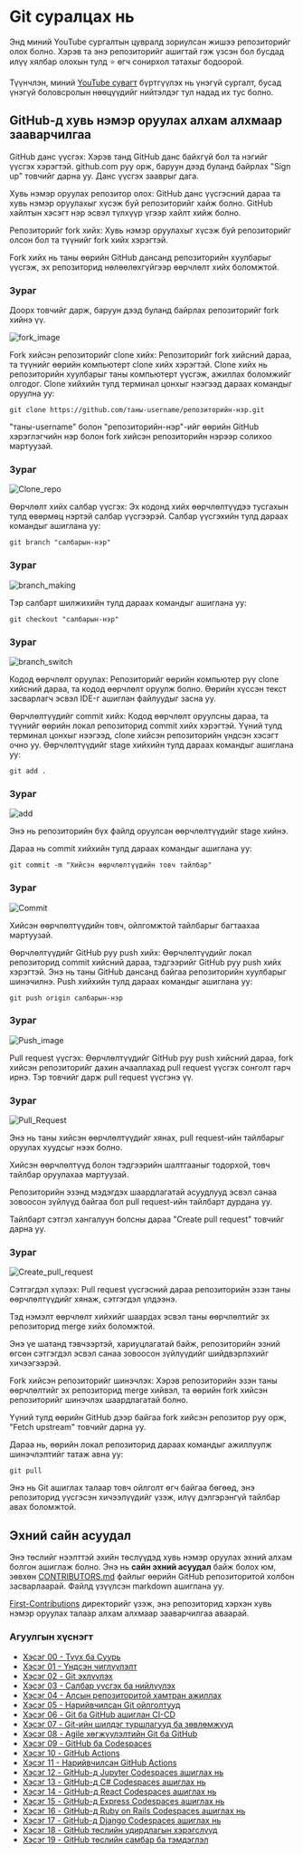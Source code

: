 # Git суралцах нь

Энд миний YouTube сургалтын цувралд зориулсан жишээ репозиторийг олох болно. Хэрэв та энэ репозиторийг ашигтай гэж үзсэн бол бусдад илүү хялбар олохын тулд ⭐ өгч сонирхол татахыг бодоорой.

Түүнчлэн, миний [YouTube сувагт](https://www.youtube.com/@richardcallaby) бүртгүүлэх нь үнэгүй сургалт, бусад үнэгүй боловсролын нөөцүүдийг нийтэлдэг тул надад их тус болно.

## GitHub-д хувь нэмэр оруулах алхам алхмаар зааварчилгаа

GitHub данс үүсгэх: Хэрэв танд GitHub данс байхгүй бол та нэгийг үүсгэх хэрэгтэй. github.com руу орж, баруун дээд буланд байрлах "Sign up" товчийг дарна уу. Данс үүсгэх зааврыг дага.

Хувь нэмэр оруулах репозитор олох: GitHub данс үүсгэсний дараа та хувь нэмэр оруулахыг хүсэж буй репозиторийг хайж болно. GitHub хайлтын хэсэгт нэр эсвэл түлхүүр үгээр хайлт хийж болно.

Репозиторийг fork хийх: Хувь нэмэр оруулахыг хүсэж буй репозиторийг олсон бол та түүнийг fork хийх хэрэгтэй.

Fork хийх нь таны өөрийн GitHub дансанд репозиторийн хуулбарыг үүсгэж, эх репозиторид нөлөөлөхгүйгээр өөрчлөлт хийх боломжтой.

### Зураг
Доорх товчийг дарж, баруун дээд буланд байрлах репозиторийг fork хийнэ үү.

![fork_image](./images/Readme_images/fork.png)

Fork хийсэн репозиторийг clone хийх: Репозиторийг fork хийсний дараа, та түүнийг өөрийн компьютерт clone хийх хэрэгтэй. Clone хийх нь репозиторийн хуулбарыг таны компьютерт үүсгэж, ажиллах боломжийг олгодог. Clone хийхийн тулд терминал цонхыг нээгээд дараах командыг оруулна уу:

```
git clone https://github.com/таны-username/репозиторийн-нэр.git
```
"таны-username" болон "репозиторийн-нэр"-ийг өөрийн GitHub хэрэглэгчийн нэр болон fork хийсэн репозиторийн нэрээр солихоо мартуузай.

### Зураг
![Clone_repo](./images/Readme_images/Clone.png)

Өөрчлөлт хийх салбар үүсгэх: Эх кодонд хийх өөрчлөлтүүдээ тусгахын тулд өвөрмөц нэртэй салбар үүсгээрэй. Салбар үүсгэхийн тулд дараах командыг ашиглана уу:

```
git branch "салбарын-нэр"
```
### Зураг
![branch_making](./images/Readme_images/Branch_making.png)

Тэр салбарт шилжихийн тулд дараах командыг ашиглана уу:
```
git checkout "салбарын-нэр"
```
### Зураг
![branch_switch](./images/Readme_images/branch_switch.png)

Кодод өөрчлөлт оруулах: Репозиторийг өөрийн компьютер рүү clone хийсний дараа, та кодод өөрчлөлт оруулж болно. Өөрийн хүссэн текст засварлагч эсвэл IDE-г ашиглан файлуудыг засна уу.

Өөрчлөлтүүдийг commit хийх: Кодод өөрчлөлт оруулсны дараа, та түүнийг өөрийн локал репозиторид commit хийх хэрэгтэй. Үүний тулд терминал цонхыг нээгээд, clone хийсэн репозиторийн үндсэн хэсэгт очно уу. Өөрчлөлтүүдийг stage хийхийн тулд дараах командыг ашиглана уу:

```
git add .
```
### Зураг
![add](./images/Readme_images/add.png)

Энэ нь репозиторийн бүх файлд оруулсан өөрчлөлтүүдийг stage хийнэ.

Дараа нь commit хийхийн тулд дараах командыг ашиглана уу:

```
git commit -m "Хийсэн өөрчлөлтүүдийн товч тайлбар"
```
### Зураг
![Commit](./images/Readme_images/commit.png)

Хийсэн өөрчлөлтүүдийн товч, ойлгомжтой тайлбарыг багтаахаа мартуузай.

Өөрчлөлтүүдийг GitHub руу push хийх: Өөрчлөлтүүдийг локал репозиторид commit хийсний дараа, тэдгээрийг GitHub руу push хийх хэрэгтэй. Энэ нь таны GitHub дансанд байгаа репозиторийн хуулбарыг шинэчилнэ. Push хийхийн тулд дараах командыг ашиглана уу:

```
git push origin салбарын-нэр
```
### Зураг
![Push_image](./images/Readme_images/push.png)

Pull request үүсгэх: Өөрчлөлтүүдийг GitHub руу push хийсний дараа, fork хийсэн репозиторийг дахин ачааллахад pull request үүсгэх сонголт гарч ирнэ. Тэр товчийг дарж pull request үүсгэнэ үү.

### Зураг
![Pull_Request](./images/Readme_images/pull%20request.png)

Энэ нь таны хийсэн өөрчлөлтүүдийг хянах, pull request-ийн тайлбарыг оруулах хуудсыг нээх болно.

Хийсэн өөрчлөлтүүд болон тэдгээрийн шалтгааныг тодорхой, товч тайлбар оруулахаа мартуузай.

Репозиторийн эзэнд мэдэгдэх шаардлагатай асуудлууд эсвэл санаа зовоосон зүйлүүд байгаа бол pull request-ийн тайлбарт дурдана уу.

Тайлбарт сэтгэл хангалуун болсны дараа "Create pull request" товчийг дарна уу.

### Зураг
![Create_pull_request](./images/Readme_images/Create_pull_request.png)

Сэтгэгдэл хүлээх: Pull request үүсгэсний дараа репозиторийн эзэн таны өөрчлөлтүүдийг хянаж, сэтгэгдэл үлдээнэ.

Тэд нэмэлт өөрчлөлт хийхийг шаардах эсвэл таны өөрчлөлтийг эх репозиторид merge хийх боломжтой.

Энэ үе шатанд тэвчээртэй, хариуцлагатай байж, репозиторийн эзний өгсөн сэтгэгдэл эсвэл санаа зовоосон зүйлүүдийг шийдвэрлэхийг хичээгээрэй.

Fork хийсэн репозиторийг шинэчлэх: Хэрэв репозиторийн эзэн таны өөрчлөлтийг эх репозиторид merge хийвэл, та өөрийн fork хийсэн репозиторийг шинэчлэх шаардлагатай болно.

Үүний тулд өөрийн GitHub дээр байгаа fork хийсэн репозитор руу орж, "Fetch upstream" товчийг дарна уу.

Дараа нь, өөрийн локал репозиторид дараах командыг ажиллуулж шинэчлэлтийг татаж авна уу:

```
git pull
```

Энэ нь Git ашиглах талаар товч ойлголт өгч байгаа бөгөөд, энэ репозиторид үүсгэсэн хичээлүүдийг үзэж, илүү дэлгэрэнгүй тайлбар авах боломжтой.

## Эхний сайн асуудал

Энэ төслийг нээлттэй эхийн төслүүдэд хувь нэмэр оруулах эхний алхам болгон ашиглаж болно. Энэ нь **сайн эхний асуудал** байж болох юм, зөвхөн [CONTRIBUTORS.md](https://github.com/rcallaby/Learn-Git/blob/main/CONTRIBUTORS.md) файлыг өөрийн GitHub репозиторитой холбон засварлаарай. Файлд үзүүлсэн markdown ашиглана уу.

[First-Contributions](https://github.com/rcallaby/Learn-Git/tree/main/First-Contributions) директорийг үзэж, энэ репозиторид хэрхэн хувь нэмэр оруулах талаар алхам алхмаар зааварчилгаа аваарай.

### Агуулгын хүснэгт

- [Хэсэг 00 - Түүх ба Суурь](https://github.com/rcallaby/Learn-Git/blob/main/Lessons/en/Part-00-History-and-Foundations/history-of-git.md)
- [Хэсэг 01 - Үндсэн чиглүүлэлт](https://github.com/rcallaby/Learn-Git/blob/main/Lessons/en/Part-01-Basic-Navigation/basic-navigation.md)
- [Хэсэг 02 - Git эхлүүлэх](https://github.com/rcallaby/Learn-Git/blob/main/Lessons/en/Part-02-Initializing-Git/getting-started.md)
- [Хэсэг 03 - Салбар үүсгэх ба нийлүүлэх](https://github.com/rcallaby/Learn-Git/blob/main/Lessons/en/Part-03-Branching-and-Merging/branching-and-merging.md)
- [Хэсэг 04 - Алсын репозиторитой хамтран ажиллах](https://github.com/rcallaby/Learn-Git/tree/main/Lessons/en/Part-04-Collaborating-with-Remote-Repositories/collaborating-with-remote-repos.md)
- [Хэсэг 05 - Нарийвчилсан Git ойлголтууд](https://github.com/rcallaby/Learn-Git/blob/main/Lessons/en/Part-05-Advanced-Git-Concepts/advanced-git.md)
- [Хэсэг 06 - Git ба GitHub ашиглан CI-CD](https://github.com/rcallaby/Learn-Git/blob/main/Lessons/en/Part-06-CI-CD-with-Git-and-Github/ci-cd-git-github.md)
- [Хэсэг 07 - Git-ийн шилдэг туршлагууд ба зөвлөмжүүд](https://github.com/rcallaby/Learn-Git/blob/main/Lessons/en/Part-07-Git-Best-Practices-and-Tips/best-practices-tips.md)
- [Хэсэг 08 - Agile хөгжүүлэлтийн Git ба GitHub](https://github.com/rcallaby/Learn-Git/blob/main/Lessons/en/Part-08-Git-and-Github-in-Agile-Development/git-github-agile-dev.md)
- [Хэсэг 09 - GitHub ба Codespaces](https://github.com/rcallaby/Learn-Git/blob/main/Lessons/en/Part-09-Github-and-Codespaces/github-codespaces.md)
- [Хэсэг 10 - GitHub Actions](https://github.com/rcallaby/Learn-Git/blob/main/Lessons/en/Part-10-Github-Actions/github-actions.md)
- [Хэсэг 11 - Нарийвчилсан GitHub Actions](https://github.com/rcallaby/Learn-Git/blob/main/Lessons/en/Part-11-Advanced-Github-Actions/advanced-github-actions.md)
- [Хэсэг 12 - GitHub-д Jupyter Codespaces ашиглах нь](https://github.com/rcallaby/Learn-Git/blob/main/Lessons/en/Part-12-Using-Jupyter-Codespaces-in-Github/github-jupyter-codespace.md)
- [Хэсэг 13 - GitHub-д C# Codespaces ашиглах нь](https://github.com/rcallaby/Learn-Git/blob/main/Lessons/en/Part-13-Using%20Csharp-Codespaces-in-Github/github-Csharp-codespace.md)
- [Хэсэг 14 - GitHub-д React Codespaces ашиглах нь](https://github.com/rcallaby/Learn-Git/blob/main/Lessons/en/Part-14-Using-React-Codespaces-in-Github/github-react-codespace.md)
- [Хэсэг 15 - GitHub-д Express Codespaces ашиглах нь](https://github.com/rcallaby/Learn-Git/blob/main/Lessons/en/Part-15-Using-Express-Codespaces-in-Github/github-express-codespace.md)
- [Хэсэг 16 - GitHub-д Ruby on Rails Codespaces ашиглах нь](https://github.com/rcallaby/Learn-Git/blob/main/Lessons/en/Part-16-Using-Ruby-on-Rails-Codespaces/github-rubyrails-codespace.md)
- [Хэсэг 17 - GitHub-д Django Codespaces ашиглах нь](https://github.com/rcallaby/Learn-Git/blob/main/Lessons/en/Part-17-Using%20Django%20Codespaces-in-Github/github-django-codespace.md)
- [Хэсэг 18 - GitHub төслийн удирдлагын хэрэгслүүд](https://github.com/rcallaby/Learn-Git/blob/main/Lessons/en/Part-18-Github-Project-Management-Tools/github-project-management-tools.md)
- [Хэсэг 19 - GitHub төслийн самбар ба тэмдэглэл](https://github.com/rcallaby/Learn-Git/blob/main/Lessons/en/Part-19-Github-Project-Boards-and-Notes/github-project-boards-and-notes.md)

